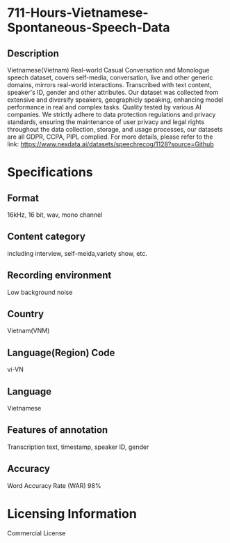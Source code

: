 # 711-Hours-Vietnamese-Spontaneous-Speech-Data

## Description
Vietnamese(Vietnam) Real-world Casual Conversation and Monologue speech dataset, covers self-media, conversation, live and other generic domains, mirrors real-world interactions. Transcribed with text content, speaker's ID, gender and other attributes. Our dataset was collected from extensive and diversify speakers, geographicly speaking, enhancing model performance in real and complex tasks. Quality tested by various AI companies. We strictly adhere to data protection regulations and privacy standards, ensuring the maintenance of user privacy and legal rights throughout the data collection, storage, and usage processes, our datasets are all GDPR, CCPA, PIPL complied.
For more details, please refer to the link: https://www.nexdata.ai/datasets/speechrecog/1128?source=Github


# Specifications
## Format
16kHz, 16 bit, wav, mono channel
## Content category
including interview, self-meida,variety show, etc.
## Recording environment
Low background noise
## Country
Vietnam(VNM)
## Language(Region) Code
vi-VN
## Language
Vietnamese
## Features of annotation
Transcription text, timestamp, speaker ID, gender
## Accuracy
Word Accuracy Rate (WAR) 98%
# Licensing Information
Commercial License
